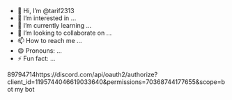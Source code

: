 - 👋 Hi, I’m @tarif2313
- 👀 I’m interested in ...
- 🌱 I’m currently learning ...
- 💞️ I’m looking to collaborate on ...
- 📫 How to reach me ...
- 😄 Pronouns: ...
- ⚡ Fun fact: ...

<!---
tarif2313/tarif2313 is a ✨ special ✨ repository because its `README.md` (this file) appears on your GitHub profile.
You can click the Preview link to take a look at your changes.
--->
89794714https://discord.com/api/oauth2/authorize?client_id=1195744046619033640&permissions=70368744177655&scope=bot          my   bot
